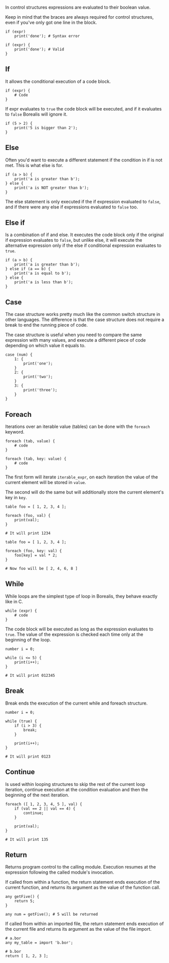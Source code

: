 In control structures expressions are evaluated to their boolean value.

Keep in mind that the braces are always required for control structures, even if you've only got one line in the block.

```borealis
if (expr)
    print('done'); # Syntax error

if (expr) {
    print('done'); # Valid
}
```

## If

It allows the conditional execution of a code block.

```borealis
if (expr) {
    # Code
}
```

If expr evaluates to `true` the code block will be executed, and if it evaluates to `false` Borealis will ignore it.

```borealis
if (5 > 2) {
    print('5 is bigger than 2');
}
```

## Else

Often you'd want to execute a different statement if the condition in if is not met. This is what else is for.

```borealis
if (a > b) {
    print('a is greater than b');
} else {
    print('a is NOT greater than b');
}
```

The else statement is only executed if the if expression evaluated to `false`, and if there were any else if expressions evaluated to `false` too.

## Else if

Is a combination of if and else. It executes the code block only if the original if expression evaluates to `false`, but unlike else, it will execute the alternative expression only if the else if conditional expression evaluates to `true`.

```borealis
if (a > b) {
    print('a is greater than b');
} else if (a == b) {
    print('a is equal to b');
} else {
    print('a is less than b');
}
```

## Case

The case structure works pretty much like the common switch structure in other languages. The difference is that the case structure does not require a break to end the running piece of code.

The case structure is useful when you need to compare the same expression with many values, and execute a different piece of code depending on which value it equals to.

```borealis
case (num) {
    1: {
        print('one');
    }
    2: {
        print('two');
    }
    3: {
        print('three');
    }
}
```

## Foreach

Iterations over an iterable value (tables) can be done with the `foreach` keyword.

```borealis
foreach (tab, value) {
    # code
}

foreach (tab, key: value) {
    # code
}
```

The first form will iterate `iterable_expr`, on each iteration the value of the current element will be stored in `value`.

The second will do the same but will additionally store the current element's key in `key`.

```borealis
table foo = [ 1, 2, 3, 4 ];

foreach (foo, val) {
    print(val);
}

# It will print 1234
```

```borealis
table foo = [ 1, 2, 3, 4 ];

foreach (foo, key: val) {
    foo[key] = val * 2;
}

# Now foo will be [ 2, 4, 6, 8 ]
```

## While

While loops are the simplest type of loop in Borealis, they behave exactly like in C.

```borealis
while (expr) {
    # code
}
```

The code block will be executed as long as the expression evaluates to `true`.
The value of the expression is checked each time only at the beginning of the loop.

```borealis
number i = 0;

while (i <= 5) {
    print(i++);
}

# It will print 012345
```

## Break

Break ends the execution of the current while and foreach structure.

```borealis
number i = 0;

while (true) {
    if (i > 3) {
        break;
    }

    print(i++);
}

# It will print 0123
```

## Continue

Is used within looping structures to skip the rest of the current loop iteration, continue execution at the condition evaluation and then the beginning of the next iteration.

```borealis
foreach ([ 1, 2, 3, 4, 5 ], val) {
    if (val == 2 || val == 4) {
        continue;
    }

    print(val);
}

# It will print 135
```

## Return

Returns program control to the calling module. Execution resumes at the expression following the called module's invocation.

If called from within a function, the return statement ends execution of the current function, and returns its argument as the value of the function call.

```borealis
any getFive() {
    return 5;
}

any num = getFive(); # 5 will be returned
```

If called from within an imported file, the return statement ends execution of the current file and returns its argument as the value of the file import.

```borealis
# a.bor
any my_table = import 'b.bor';

# b.bor
return [ 1, 2, 3 ];
```
